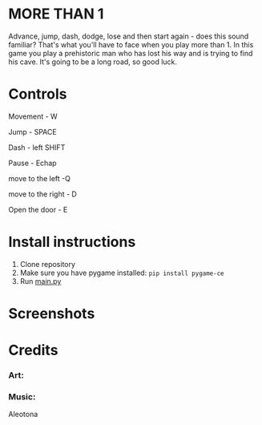 # MORE THAN 1

Advance, jump, dash, dodge, lose and then start again - does this sound familiar? That's what you'll have to face when you play more than 1. In this game you play a prehistoric man who has lost his way and is trying to find his cave. It's going to be a long road, so good luck. 

# Controls

Movement - W

Jump - SPACE

Dash - left SHIFT

Pause - Echap

move to the left -Q

move to the right - D

Open the door - E

# Install instructions

1. Clone repository
2. Make sure you have pygame installed:
`pip install pygame-ce`
3. Run [main.py](http://main.py/)

# Screenshots

# Credits

### Art:

### Music:
Aleotona
